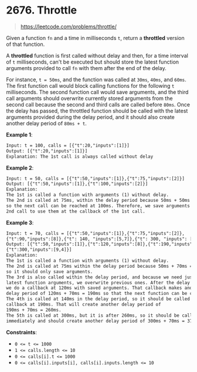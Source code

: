 # 2676. Throttle

> <https://leetcode.com/problems/throttle/>

Given a function `fn` and a time in milliseconds `t`, return a **throttled**
version of that function.

A **throttled** function is first called without delay and then, for a time
interval of `t` milliseconds, can't be executed but should store the latest
function arguments provided to call `fn` with them after the end of the delay.

For instance, `t = 50ms`, and the function was called at `30ms`, `40ms`, and
`60ms`. The first function call would block calling functions for the following
`t` milliseconds. The second function call would save arguments, and the third
call arguments should overwrite currently stored arguments from the second call
because the second and third calls are called before `80ms`. Once the delay has
passed, the throttled function should be called with the latest arguments
provided during the delay period, and it should also create another delay
period of `80ms + t`.

**Example 1**:

```txt
Input: t = 100, calls = [{"t":20,"inputs":[1]}]
Output: [{"t":20,"inputs":[1]}]
Explanation: The 1st call is always called without delay
```

**Example 2**:

```txt
Input: t = 50, calls = [{"t":50,"inputs":[1]},{"t":75,"inputs":[2]}]
Output: [{"t":50,"inputs":[1]},{"t":100,"inputs":[2]}]
Explanation: 
The 1st is called a function with arguments (1) without delay.
The 2nd is called at 75ms, within the delay period because 50ms + 50ms = 100ms,
so the next call can be reached at 100ms. Therefore, we save arguments from the
2nd call to use them at the callback of the 1st call.
```

**Example 3**:

```txt
Input: t = 70, calls = [{"t":50,"inputs":[1]},{"t":75,"inputs":[2]},
{"t":90,"inputs":[8]},{"t": 140, "inputs":[5,7]},{"t": 300, "inputs": [9,4]}]
Output: [{"t":50,"inputs":[1]},{"t":120,"inputs":[8]},{"t":190,"inputs":[5,7]},
{"t":300,"inputs":[9,4]}]
Explanation: 
The 1st is called a function with arguments (1) without delay.
The 2nd is called at 75ms within the delay period because 50ms + 70ms = 120ms,
so it should only save arguments.
The 3rd is also called within the delay period, and because we need just the
latest function arguments, we overwrite previous ones. After the delay period,
we do a callback at 120ms with saved arguments. That callback makes another
delay period of 120ms + 70ms = 190ms so that the next function can be called at 190ms.
The 4th is called at 140ms in the delay period, so it should be called as a
callback at 190ms. That will create another delay period of
190ms + 70ms = 260ms.
The 5th is called at 300ms, but it is after 260ms, so it should be called
immediately and should create another delay period of 300ms + 70ms = 370ms.
```

**Constraints**:

- `0 <= t <= 1000`
- `1 <= calls.length <= 10`
- `0 <= calls[i].t <= 1000`
- `0 <= calls[i].inputs[i], calls[i].inputs.length <= 10`
